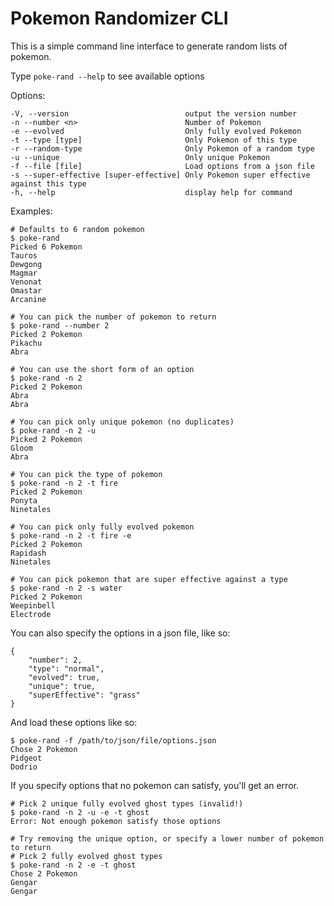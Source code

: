 Pokemon Randomizer CLI
==================

This is a simple command line interface to generate random lists of pokemon.

Type `poke-rand --help` to see available options


Options:

```
-V, --version                          output the version number
-n --number <n>                        Number of Pokemon
-e --evolved                           Only fully evolved Pokemon
-t --type [type]                       Only Pokemon of this type
-r --random-type                       Only Pokemon of a random type
-u --unique                            Only unique Pokemon
-f --file [file]                       Load options from a json file
-s --super-effective [super-effective] Only Pokemon super effective against this type
-h, --help                             display help for command
```

Examples:

```
# Defaults to 6 random pokemon
$ poke-rand
Picked 6 Pokemon
Tauros
Dewgong
Magmar
Venonat
Omastar
Arcanine

# You can pick the number of pokemon to return
$ poke-rand --number 2
Picked 2 Pokemon
Pikachu
Abra

# You can use the short form of an option
$ poke-rand -n 2
Picked 2 Pokemon
Abra
Abra

# You can pick only unique pokemon (no duplicates)
$ poke-rand -n 2 -u
Picked 2 Pokemon
Gloom
Abra

# You can pick the type of pokemon
$ poke-rand -n 2 -t fire
Picked 2 Pokemon
Ponyta
Ninetales

# You can pick only fully evolved pokemon
$ poke-rand -n 2 -t fire -e
Picked 2 Pokemon
Rapidash
Ninetales

# You can pick pokemon that are super effective against a type
$ poke-rand -n 2 -s water 
Picked 2 Pokemon
Weepinbell
Electrode
```

You can also specify the options in a json file, like so:

```
{
    "number": 2,
    "type": "normal",
    "evolved": true,
    "unique": true,
    "superEffective": "grass"
}
```

And load these options like so:
```
$ poke-rand -f /path/to/json/file/options.json
Chose 2 Pokemon
Pidgeot
Dodrio
```

If you specify options that no pokemon can satisfy, you'll get an error.
```
# Pick 2 unique fully evolved ghost types (invalid!)
$ poke-rand -n 2 -u -e -t ghost
Error: Not enough pokemon satisfy those options

# Try removing the unique option, or specify a lower number of pokemon to return
# Pick 2 fully evolved ghost types
$ poke-rand -n 2 -e -t ghost
Chose 2 Pokemon
Gengar
Gengar
```
